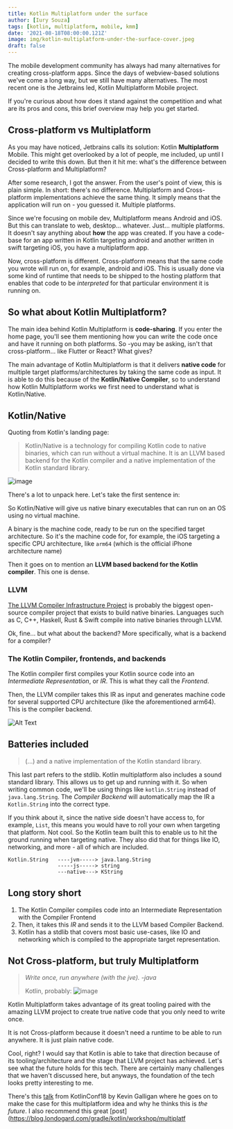 ```yaml
---
title: Kotlin Multiplatform under the surface
author: [Iury Souza]
tags: [kotlin, multiplatform, mobile, kmm]
date: '2021-08-18T08:00:00.121Z'
image: img/kotlin-multiplatform-under-the-surface-cover.jpeg
draft: false
---
```


The mobile development community has always had many alternatives for creating cross-platform apps. Since the days of webview-based solutions we've come a long way, but we still have many alternatives. The most recent one is the Jetbrains led, Kotlin Multiplatform Mobile project.

If you're curious about how does it stand against the competition and what are its pros and cons, this brief overview may help you get started.

## Cross-platform vs Multiplatform

As you may have noticed, Jetbrains calls its solution: Kotlin **Multiplatform** Mobile. This might get overlooked by a lot of people, me included, up until I decided to write this down. But then it hit me: what's the difference between Cross-platform and Multiplatform?

After some research, I got the answer.
From the user's point of view, this is plain simple. In short: there's no difference.
Multiplatform and Cross-platform implementations achieve the same thing. It simply means that the application will run on - you guessed it. Multiple platforms.

Since we're focusing on mobile dev, Multiplatform means Android and iOS. But this can translate to web, desktop... whatever. Just... multiple platforms.
It doesn't say anything about **how** the app was created. If you have a code-base for an app written in Kotlin targeting android and another written in swift targeting iOS, you have a multiplatform app.

Now, cross-platform is different. Cross-platform means that the same code you wrote will run on, for example, android and iOS. This is usually done via some kind of runtime that needs to be shipped to the hosting platform that enables that code to be *interpreted* for that particular environment it is running on.

## So what about Kotlin Multiplatform?

The main idea behind Kotlin Multiplatform is **code-sharing**. If you enter the home page, you'll see them mentioning how you can write the code once and have it running on both platforms. So -you may be asking, isn't that cross-platform... like Flutter or React? What gives?

The main advantage of Kotlin Multiplatform is that it delivers **native code** for multiple target platforms/architectures by taking the same code as input.
It is able to do this because of the **Kotlin/Native Compiler**, so to understand how Kotlin Multiplatform works we first need to understand what is Kotlin/Native.

## Kotlin/Native

Quoting from Kotlin's landing page:

> Kotlin/Native is a technology for compiling Kotlin code to native binaries, which can run without a virtual machine. It is an LLVM based backend for the Kotlin compiler and a native implementation of the Kotlin standard library.

![image](https://dev-to-uploads.s3.amazonaws.com/uploads/articles/flnyeb40col3h8mvye69.png)

There's a lot to unpack here. Let's take the first sentence in:

So Kotlin/Native will give us native binary executables that can run on an OS using no virtual machine.

A binary is the machine code, ready to be run on the specified target architecture. So it's the machine code for, for example, the iOS targeting a specific CPU architecture, like `arm64` (which is the official iPhone architecture name)

Then it goes on to mention an **LLVM based backend for the Kotlin compiler**. This one is dense.

### LLVM

[The LLVM Compiler Infrastructure Project](https://llvm.org/) is probably the biggest open-source compiler project that exists to build native binaries. Languages such as C, C++, Haskell, Rust & Swift compile into native binaries through LLVM.

Ok, fine... but what about the backend?  More specifically, what is a backend for a compiler?

### The Kotlin Compiler, frontends, and backends

The Kotlin compiler first compiles your Kotlin source code into an _Intermediate Representation_, or _IR_. This is what they call the *Frontend*.

Then, the LLVM compiler takes this IR as input and generates machine code for several supported CPU architecture (like the aforementioned arm64). This is the compiler backend.

![Alt Text](https://dev-to-uploads.s3.amazonaws.com/uploads/articles/6cgqfc6h6ryysfio80wn.png)
## Batteries included

>(...) and a native implementation of the Kotlin standard library.

This last part refers to the stdlib. Kotlin multiplatform also includes a sound standard library. This allows us to get up and running with it. So when writing common code, we'll be using things like `kotlin.String` instead of `java.lang.String`. The *Compiler Backend* will automatically map the IR  a `Kotlin.String` into the correct type.

If you think about it, since the native side doesn't have access to, for example, `List`, this means you would have to roll your own when targeting that platform. Not cool.
So the Kotlin team built this to enable us to hit the ground running when targeting native. They also did that for things like IO, networking, and more - all of which are included.

```
Kotlin.String   ----jvm-----> java.lang.String
                -----js-----> string
                ---native---> KString
```

## Long story short

1. The Kotlin Compiler compiles code into an Intermediate Representation with the Compiler Frontend
2. Then, it takes this *IR* and sends it to the LLVM based Compiler Backend.
3. Kotlin has a stdlib that covers most basic use-cases, like IO and networking which is compiled to the appropriate target representation.


## Not Cross-platform, but truly Multiplatform

>*Write once, run anywhere (with the jve).*
> *-java*
>
>Kotlin, probably:
>![image](https://dev-to-uploads.s3.amazonaws.com/uploads/articles/ms3j71np9sy75jovxnrp.png)

Kotlin Multiplatform takes advantage of its great tooling paired with the amazing LLVM project to create true native code that you only need to write once.

It is not Cross-platform because it doesn't need a runtime to be able to run anywhere. It is just plain native code.

Cool, right?
I would say that Kotlin is able to take that direction because of its tooling/architecture and the stage that LLVM project has achieved. Let's see what the future holds for this tech.
There are certainly many challenges that we haven't discussed here, but anyways, the foundation of the tech looks pretty interesting to me.

There's this [talk](https://www.youtube.com/watch?v=Dul17VSiejo) from KotlinConf18 by Kevin Galligan where he goes on to make the case for this multiplatform idea and why he thinks this is _the future_.
I also recommend this great [post](https://blog.londogard.com/gradle/kotlin/workshop/multiplatf
